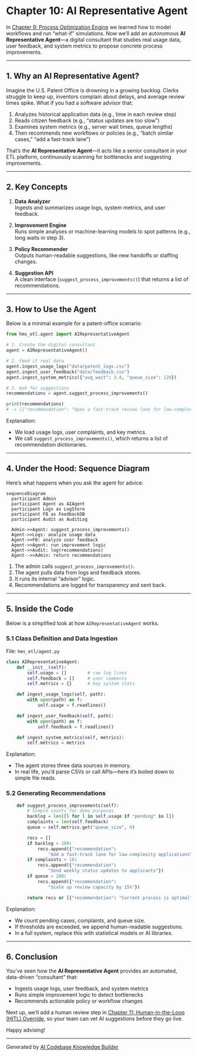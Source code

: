 # Chapter 10: AI Representative Agent

In [Chapter 9: Process Optimization Engine](09_process_optimization_engine_.md) we learned how to model workflows and run “what-if” simulations. Now we’ll add an autonomous **AI Representative Agent**—a digital consultant that studies real usage data, user feedback, and system metrics to propose concrete process improvements.

---

## 1. Why an AI Representative Agent?

Imagine the U.S. Patent Office is drowning in a growing backlog. Clerks struggle to keep up, inventors complain about delays, and average review times spike. What if you had a software advisor that:

1. Analyzes historical application data (e.g., time in each review step)  
2. Reads citizen feedback (e.g., “status updates are too slow”)  
3. Examines system metrics (e.g., server wait times, queue lengths)  
4. Then recommends new workflows or policies (e.g., “batch similar cases,” “add a fast-track lane”)

That’s the **AI Representative Agent**—it acts like a senior consultant in your ETL platform, continuously scanning for bottlenecks and suggesting improvements.

---

## 2. Key Concepts

1. **Data Analyzer**  
   Ingests and summarizes usage logs, system metrics, and user feedback.

2. **Improvement Engine**  
   Runs simple analyses or machine-learning models to spot patterns (e.g., long waits in step 3).

3. **Policy Recommender**  
   Outputs human-readable suggestions, like new handoffs or staffing changes.

4. **Suggestion API**  
   A clean interface (`suggest_process_improvements()`) that returns a list of recommendations.

---

## 3. How to Use the Agent

Below is a minimal example for a patent-office scenario:

```python
from hms_etl.agent import AIRepresentativeAgent

# 1. Create the digital consultant
agent = AIRepresentativeAgent()

# 2. Feed it real data
agent.ingest_usage_logs("data/patent_logs.csv")
agent.ingest_user_feedback("data/feedback.csv")
agent.ingest_system_metrics({"avg_wait": 3.4, "queue_size": 120})

# 3. Ask for suggestions
recommendations = agent.suggest_process_improvements()

print(recommendations)
# -> [{"recommendation": "Open a fast-track review lane for low-complexity claims"}]
```
Explanation:  
- We load usage logs, user complaints, and key metrics.  
- We call `suggest_process_improvements()`, which returns a list of recommendation dictionaries.

---

## 4. Under the Hood: Sequence Diagram

Here’s what happens when you ask the agent for advice:

```mermaid
sequenceDiagram
  participant Admin
  participant Agent as AIAgent
  participant Logs as LogStore
  participant FB as FeedbackDB
  participant Audit as AuditLog

  Admin->>Agent: suggest_process_improvements()
  Agent->>Logs: analyze usage data
  Agent->>FB: analyze user feedback
  Agent->>Agent: run improvement logic
  Agent->>Audit: log(recommendations)
  Agent-->>Admin: return recommendations
```

1. The admin calls `suggest_process_improvements()`.  
2. The agent pulls data from logs and feedback stores.  
3. It runs its internal “advisor” logic.  
4. Recommendations are logged for transparency and sent back.

---

## 5. Inside the Code

Below is a simplified look at how `AIRepresentativeAgent` works.

### 5.1 Class Definition and Data Ingestion

File: `hms_etl/agent.py`
```python
class AIRepresentativeAgent:
    def __init__(self):
        self.usage = []        # raw log lines
        self.feedback = []     # user comments
        self.metrics = {}      # key system stats

    def ingest_usage_logs(self, path):
        with open(path) as f:
            self.usage = f.readlines()

    def ingest_user_feedback(self, path):
        with open(path) as f:
            self.feedback = f.readlines()

    def ingest_system_metrics(self, metrics):
        self.metrics = metrics
```
Explanation:  
- The agent stores three data sources in memory.  
- In real life, you’d parse CSVs or call APIs—here it’s boiled down to simple file reads.

### 5.2 Generating Recommendations

```python
    def suggest_process_improvements(self):
        # Simple counts for demo purposes
        backlog = len([l for l in self.usage if "pending" in l])
        complaints = len(self.feedback)
        queue = self.metrics.get("queue_size", 0)

        recs = []
        if backlog > 100:
            recs.append({"recommendation":
                "Add a fast-track lane for low-complexity applications"})
        if complaints > 10:
            recs.append({"recommendation":
                "Send weekly status updates to applicants"})
        if queue > 200:
            recs.append({"recommendation":
                "Scale up review capacity by 15%"})

        return recs or [{"recommendation": "Current process is optimal"}]
```
Explanation:  
- We count pending cases, complaints, and queue size.  
- If thresholds are exceeded, we append human-readable suggestions.  
- In a full system, replace this with statistical models or AI libraries.

---

## 6. Conclusion

You’ve seen how the **AI Representative Agent** provides an automated, data-driven “consultant” that:

- Ingests usage logs, user feedback, and system metrics  
- Runs simple improvement logic to detect bottlenecks  
- Recommends actionable policy or workflow changes  

Next up, we’ll add a human review step in [Chapter 11: Human-in-the-Loop (HITL) Override](11_human_in_the_loop__hitl__override_.md), so your team can vet AI suggestions before they go live.  

Happy advising!

---

Generated by [AI Codebase Knowledge Builder](https://github.com/The-Pocket/Tutorial-Codebase-Knowledge)